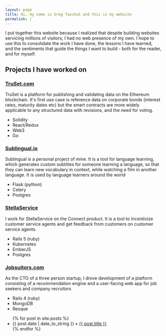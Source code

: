 ```yaml
---
layout: page
title: Hi, my name is Greg Taschuk and this is my website
permalink: /
---
```


I put together this website because I realized that despite building websites servicing millions of visitors, I had no web presence of my own.  I hope to use this to consolidate the work I have done, the lessons I have learned, and the sentiments that guide the things I want to build - both for the reader, and for myself.

<h2>Projects I have worked on</h2>
<h3><a href='http://truset.com'>TruSet.com</a></h3>
TruSet is a platform for publishing and validating data on the Ethereum blockchain.  It's first use case is reference data on corporate bonds (interest rates, maturity dates etc) but the smart contracts are more widely applicable to any structured data with revisions, and the need for voting.
<ul>
<li>Solidity</li>
<li>React/Redux</li>
<li>Web3</li>
<li>Go</li>
</ul>


<h3><a href='http://sublingual.io'>Sublingual.io</a></h3>
Sublingual is a personal project of mine.  It is a tool for language learning, which generates custom subtitles for someone learning a language, so that they can learn new vocabulary in context, while watching a film in another language. It is used by language learners around the world
<ul>
<li>Flask (python)</li>
<li>Celery</li>
<li>Postgres</li>
</ul>

<h3><a href="https://stellaservice.com/stella-connect/">StellaService</a></h3>
I work for StellaService on the Connect product.  It is a tool to incentivize customer service agents and get feedback from customers on customer service agents.
<ul>
<li>Rails 5 (ruby)</li>
<li>Kubernetes</li>
<li>EmberJS</li>
<li>Postgres</li>
</ul>

<h3><a href="https://jobsuitors.com">Jobsuitors.com</a></h3>
As the CTO of a three person startup, I drove development of a platform consisting of a recommendation engine and a user-facing web app for job seekers and company recruitors
<ul>
<li>Rails 4 (ruby)</li>
<li>MongoDB</li>
<li>Resque</li>
</ul>

<ul class="posts">
  {% for post in site.posts %}
    <li><span>{{ post.date | date_to_string }}</span> &raquo; <a href="{{ BASE_PATH }}{{ post.url }}">{{ post.title }}</a></li>
  {% endfor %}
</ul>
